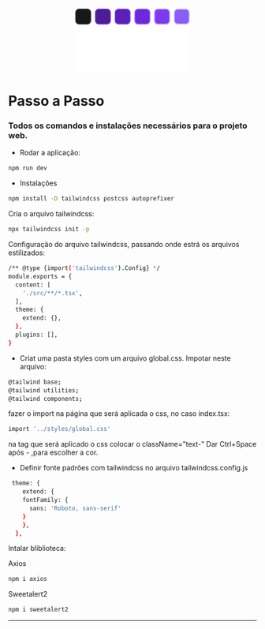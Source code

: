 <p align="center">
  <img src="../mobile/src/assets/logo.svg" alt="Next Level Week Copa Logo"/>
</p>

# Passo a Passo 
### Todos os comandos e instalações necessários para o projeto web.


- Rodar a aplicação:
```bash
npm run dev
```
- Instalações
```bash
npm install -D tailwindcss postcss autoprefixer
```
Cria o arquivo tailwindcss:
```bash
npx tailwindcss init -p
```

Configuração do arquivo tailwindcss, passando onde estrá os arquivos estilizados:
```bash
/** @type {import('tailwindcss').Config} */
module.exports = {
  content: [
    './src/**/*.tsx',
  ],
  theme: {
    extend: {},
  },
  plugins: [],
}
```
- Criat uma pasta styles com um arquivo global.css.
Impotar neste arquivo:
```bash
@tailwind base;
@tailwind utilities;
@tailwind components;
```
fazer o import na página que será aplicada o css, no caso index.tsx:
```bash
import '../styles/global.css'
```

na tag que será aplicado o css colocar o className="text-"
Dar Ctrl+Space após - ,para escolher a cor.


- Definir fonte padrões com tailwindcss
  no arquivo tailwindcss.config.js
```bash
 theme: {
    extend: {
    fontFamily: {
      sans: 'Roboto, sans-serif'
    }
    },
  },
```
Intalar bliblioteca:

Axios
```bash
npm i axios
```
Sweetalert2
```bash
npm i sweetalert2
```
---